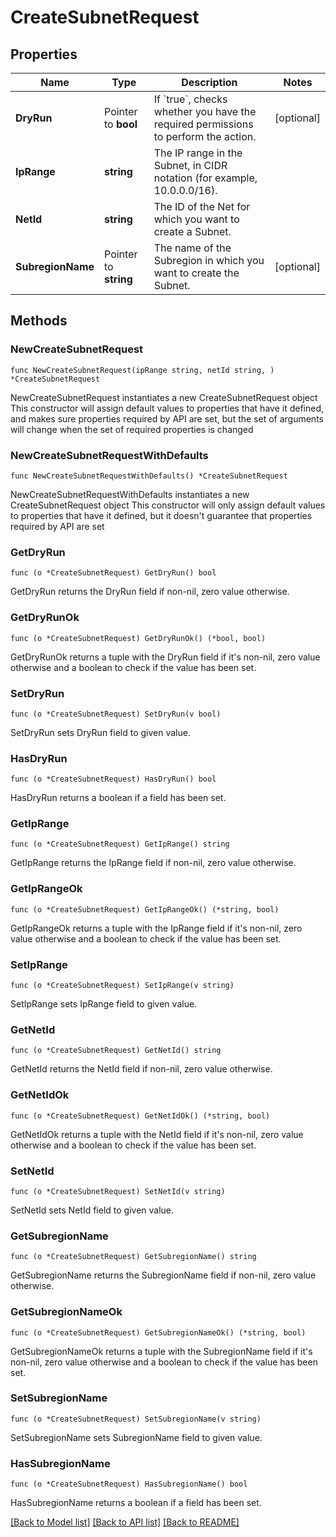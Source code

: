 # CreateSubnetRequest

## Properties

Name | Type | Description | Notes
------------ | ------------- | ------------- | -------------
**DryRun** | Pointer to **bool** | If &#x60;true&#x60;, checks whether you have the required permissions to perform the action. | [optional] 
**IpRange** | **string** | The IP range in the Subnet, in CIDR notation (for example, 10.0.0.0/16). | 
**NetId** | **string** | The ID of the Net for which you want to create a Subnet. | 
**SubregionName** | Pointer to **string** | The name of the Subregion in which you want to create the Subnet. | [optional] 

## Methods

### NewCreateSubnetRequest

`func NewCreateSubnetRequest(ipRange string, netId string, ) *CreateSubnetRequest`

NewCreateSubnetRequest instantiates a new CreateSubnetRequest object
This constructor will assign default values to properties that have it defined,
and makes sure properties required by API are set, but the set of arguments
will change when the set of required properties is changed

### NewCreateSubnetRequestWithDefaults

`func NewCreateSubnetRequestWithDefaults() *CreateSubnetRequest`

NewCreateSubnetRequestWithDefaults instantiates a new CreateSubnetRequest object
This constructor will only assign default values to properties that have it defined,
but it doesn't guarantee that properties required by API are set

### GetDryRun

`func (o *CreateSubnetRequest) GetDryRun() bool`

GetDryRun returns the DryRun field if non-nil, zero value otherwise.

### GetDryRunOk

`func (o *CreateSubnetRequest) GetDryRunOk() (*bool, bool)`

GetDryRunOk returns a tuple with the DryRun field if it's non-nil, zero value otherwise
and a boolean to check if the value has been set.

### SetDryRun

`func (o *CreateSubnetRequest) SetDryRun(v bool)`

SetDryRun sets DryRun field to given value.

### HasDryRun

`func (o *CreateSubnetRequest) HasDryRun() bool`

HasDryRun returns a boolean if a field has been set.

### GetIpRange

`func (o *CreateSubnetRequest) GetIpRange() string`

GetIpRange returns the IpRange field if non-nil, zero value otherwise.

### GetIpRangeOk

`func (o *CreateSubnetRequest) GetIpRangeOk() (*string, bool)`

GetIpRangeOk returns a tuple with the IpRange field if it's non-nil, zero value otherwise
and a boolean to check if the value has been set.

### SetIpRange

`func (o *CreateSubnetRequest) SetIpRange(v string)`

SetIpRange sets IpRange field to given value.


### GetNetId

`func (o *CreateSubnetRequest) GetNetId() string`

GetNetId returns the NetId field if non-nil, zero value otherwise.

### GetNetIdOk

`func (o *CreateSubnetRequest) GetNetIdOk() (*string, bool)`

GetNetIdOk returns a tuple with the NetId field if it's non-nil, zero value otherwise
and a boolean to check if the value has been set.

### SetNetId

`func (o *CreateSubnetRequest) SetNetId(v string)`

SetNetId sets NetId field to given value.


### GetSubregionName

`func (o *CreateSubnetRequest) GetSubregionName() string`

GetSubregionName returns the SubregionName field if non-nil, zero value otherwise.

### GetSubregionNameOk

`func (o *CreateSubnetRequest) GetSubregionNameOk() (*string, bool)`

GetSubregionNameOk returns a tuple with the SubregionName field if it's non-nil, zero value otherwise
and a boolean to check if the value has been set.

### SetSubregionName

`func (o *CreateSubnetRequest) SetSubregionName(v string)`

SetSubregionName sets SubregionName field to given value.

### HasSubregionName

`func (o *CreateSubnetRequest) HasSubregionName() bool`

HasSubregionName returns a boolean if a field has been set.


[[Back to Model list]](../README.md#documentation-for-models) [[Back to API list]](../README.md#documentation-for-api-endpoints) [[Back to README]](../README.md)



